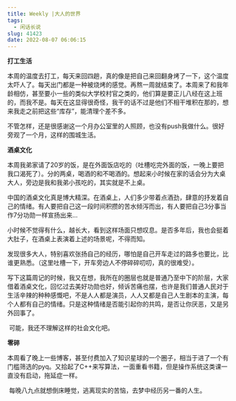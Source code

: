 ```yaml
---
title: Weekly |大人的世界
tags:
  - 闲话长说
slug: 41423
date: 2022-08-07 06:06:15
---
```


**打工生活**

  本周的温度去打工，每天来回四趟，真的像是把自己来回翻身烤了一下，这个温度太吓人了。每天出门都是一种被烧烤的感觉。再熬一周就结束了。本周来了和我年龄相仿，甚至要小一些的类似大学校村官之类的，他们算是要正儿八经在这上班的，而我不是。每天在这显得很奇怪，我干的话不过是他们不相干堆积在那的，想来我走之前把这些“库存”，能清理个差不多。

​	不管怎样，还是很感谢这一个月办公室里的人照顾，也没有push我做什么。很好旁观了一个月，这样的围城生活。



**酒桌文化**

​	本周我弟家请了20岁的饭，是在外面饭店吃的（吐槽吃完外面的饭，一晚上要把我口渴死了）。分的两桌，喝酒的和不喝酒的。想起来小时候在家的话会分为大桌大人，旁边是我和我弟小孩吃的，其实就是不上桌。

​	中国的酒桌文化真是博大精深。在酒桌上，人们多少带着点酒劲，肆意的抒发着自己的情绪。有人要把自己这一段时间积攒的苦水倾泻而出，有人要把自己3分事当作7分功勋一样宣扬出来...

​	小时候不觉得有什么，越长大，看到这样场面只想叹息。是否多年后，我也会挺着大肚子，在酒桌上表演着上述的场景呢，不得而知。

​	发现很多大人，特别喜欢张扬自己的经历，哪怕是自己开车走过的路多也要比，比谁更熟悉。（这里吐槽一下，开车旁边人不停碎碎叨叨，真的很难受）。

​	写下这篇周记的时候，我又在想，我所在的圈层也就是普通乃至中下的阶层，大家借着酒桌文化，回忆过去美好功勋也好，倾诉苦痛也摆，也许是我们普通人民对于生活辛辣的种种感慨吧，不是人人都是演员，人人又都是自己人生剧本的主演，每个人都有自己的情绪。只是这种情绪是否能引起你的共鸣，是否让你厌恶，又是另外回事了。

​	可能，我还不理解这样的社会文化吧。

**零碎**

​	本周看了晚上一些博客，甚至付费加入了知识星球的一个圈子，相当于进了一个有门槛筛选的pyq。又拾起了C++来写算法，一面重看书籍，但是操作系统这类课一直没有启动，拖延症一样。

​	每晚八九点就想倒床睡觉，逃离现实的苦恼，去梦中经历另一番的人生。
